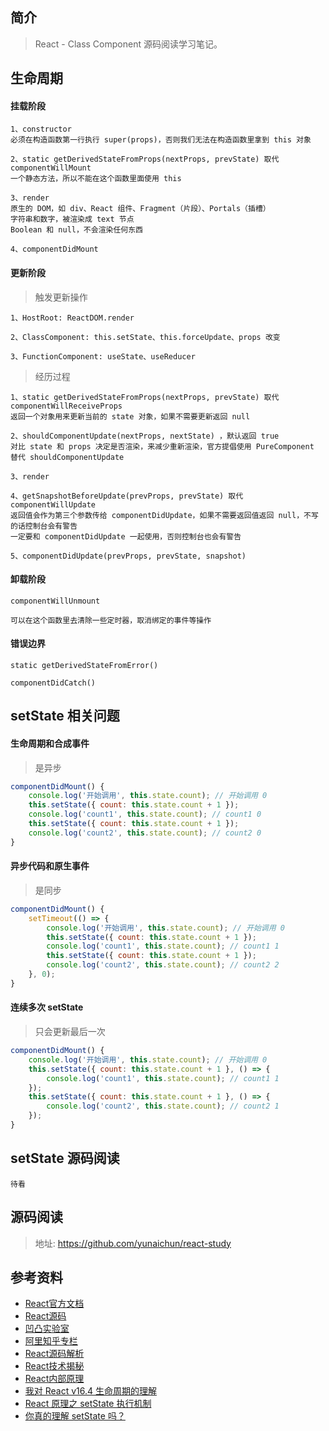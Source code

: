 ## 简介

> React - Class Component 源码阅读学习笔记。

## 生命周期

#### 挂载阶段

```
1、constructor
必须在构造函数第一行执行 super(props)，否则我们无法在构造函数里拿到 this 对象

2、static getDerivedStateFromProps(nextProps, prevState) 取代 componentWillMount
一个静态方法，所以不能在这个函数里面使用 this

3、render
原生的 DOM，如 div、React 组件、Fragment（片段）、Portals（插槽）
字符串和数字，被渲染成 text 节点
Boolean 和 null，不会渲染任何东西

4、componentDidMount
```

#### 更新阶段

> 触发更新操作

```
1、HostRoot: ReactDOM.render

2、ClassComponent: this.setState、this.forceUpdate、props 改变

3、FunctionComponent: useState、useReducer
```

> 经历过程

```
1、static getDerivedStateFromProps(nextProps, prevState) 取代 componentWillReceiveProps
返回一个对象用来更新当前的 state 对象，如果不需要更新返回 null

2、shouldComponentUpdate(nextProps, nextState) ，默认返回 true
对比 state 和 props 决定是否渲染，来减少重新渲染，官方提倡使用 PureComponent 替代 shouldComponentUpdate

3、render

4、getSnapshotBeforeUpdate(prevProps, prevState) 取代 componentWillUpdate
返回值会作为第三个参数传给 componentDidUpdate，如果不需要返回值返回 null，不写的话控制台会有警告
一定要和 componentDidUpdate 一起使用，否则控制台也会有警告

5、componentDidUpdate(prevProps, prevState, snapshot)
```

#### 卸载阶段

```
componentWillUnmount

可以在这个函数里去清除一些定时器，取消绑定的事件等操作
```

#### 错误边界

```
static getDerivedStateFromError()

componentDidCatch()
```

## setState 相关问题

#### 生命周期和合成事件

> 是异步

```js
componentDidMount() { 
    console.log('开始调用', this.state.count); // 开始调用 0 
    this.setState({ count: this.state.count + 1 }); 
    console.log('count1', this.state.count); // count1 0 
    this.setState({ count: this.state.count + 1 }); 
    console.log('count2', this.state.count); // count2 0 
}
```

#### 异步代码和原生事件

> 是同步

```js
componentDidMount() { 
    setTimeout(() => { 
        console.log('开始调用', this.state.count); // 开始调用 0 
        this.setState({ count: this.state.count + 1 }); 
        console.log('count1', this.state.count); // count1 1 
        this.setState({ count: this.state.count + 1 }); 
        console.log('count2', this.state.count); // count2 2 
    }, 0); 
}
```

#### 连续多次 setState

> 只会更新最后一次

```js
componentDidMount() { 
    console.log('开始调用', this.state.count); // 开始调用 0 
    this.setState({ count: this.state.count + 1 }, () => {
        console.log('count1', this.state.count); // count1 1 
    }); 
    this.setState({ count: this.state.count + 1 }, () => {
        console.log('count2', this.state.count); // count2 1
    }); 
}
```

## setState 源码阅读

```
待看
```

## 源码阅读

> 地址: https://github.com/yunaichun/react-study

## 参考资料

- [React官方文档](https://reactjs.org)
- [React源码](https://github.com/facebook/react/tree/8b2d3783e58d1acea53428a10d2035a8399060fe)
- [凹凸实验室](https://aotu.io/notes/2020/11/12/react-indoor/index.html)
- [阿里知乎专栏](https://zhuanlan.zhihu.com/purerender)
- [React源码解析](https://react.jokcy.me/)
- [React技术揭秘](https://react.iamkasong.com/)
- [React内部原理](http://tcatche.site/2017/07/react-internals-part-one-basic-rendering/)
- [我对 React v16.4 生命周期的理解](https://juejin.cn/post/6844903655372488712)
- [React 原理之 setState 执行机制](https://www.studyfe.cn/2019/10/09/react/library-react-state/#toc-heading-7)
- [你真的理解 setState 吗？](https://juejin.cn/post/6844903636749778958#heading-5)
